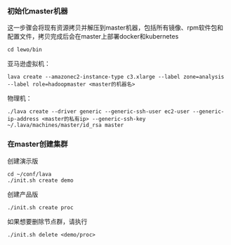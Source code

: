 ---
---
### 初始化master机器
这一步骤会将现有资源拷贝并解压到master机器，包括所有镜像、rpm软件包和配置文件，拷贝完成后会在master上部署docker和kubernetes

	cd lewo/bin

亚马逊虚拟机：

	lava create --amazonec2-instance-type c3.xlarge --label zone=analysis --label role=hadoopmaster <master的机器名>

	
物理机：
	
	./lava create --driver generic --generic-ssh-user ec2-user --generic-ip-address <master的私有ip> --generic-ssh-key ~/.lava/machines/master/id_rsa master
	
### 在master创建集群
	
创建演示版

	cd ~/conf/lava
	./init.sh create demo
	
创建产品版

	./init.sh create proc
	
如果想要删除节点群，请执行

	./init.sh delete <demo/proc>	